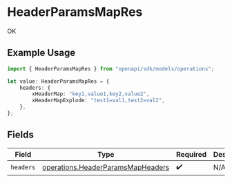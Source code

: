 # HeaderParamsMapRes

OK

## Example Usage

```typescript
import { HeaderParamsMapRes } from "openapi/sdk/models/operations";

let value: HeaderParamsMapRes = {
    headers: {
        xHeaderMap: "key1,value1,key2,value2",
        xHeaderMapExplode: "test1=val1,test2=val2",
    },
};
```

## Fields

| Field                                                                                         | Type                                                                                          | Required                                                                                      | Description                                                                                   |
| --------------------------------------------------------------------------------------------- | --------------------------------------------------------------------------------------------- | --------------------------------------------------------------------------------------------- | --------------------------------------------------------------------------------------------- |
| `headers`                                                                                     | [operations.HeaderParamsMapHeaders](../../../sdk/models/operations/headerparamsmapheaders.md) | :heavy_check_mark:                                                                            | N/A                                                                                           |